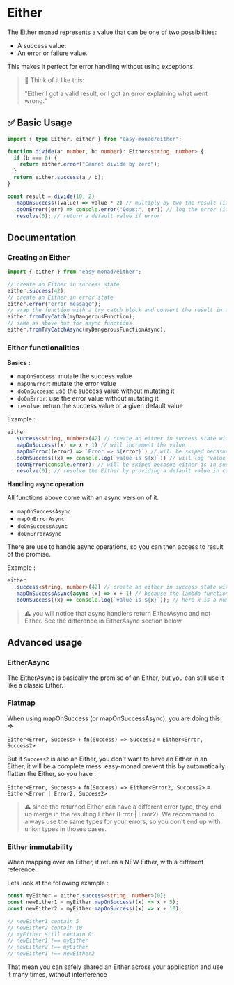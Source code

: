 # Either

The Either monad represents a value that can be one of two possibilities:

- A success value.
- An error or failure value.

This makes it perfect for error handling without using exceptions.

> 🧠 Think of it like this:
>
> "Either I got a valid result, or I got an error explaining what went wrong."

## ✅ Basic Usage

```typescript
import { type Either, either } from "easy-monad/either";

function divide(a: number, b: number): Either<string, number> {
  if (b === 0) {
    return either.error("Cannot divide by zero");
  }
  return either.success(a / b);
}

const result = divide(10, 2)
  .mapOnSuccess((value) => value * 2) // multiply by two the result (if any)
  .doOnError((err) => console.error("Oops:", err)) // log the error (if any)
  .resolve(0); // return a default value if error
```

## Documentation

### Creating an Either

```typescript
import { either } from "easy-monad/either";

// create an Either in success state
either.success(42);
// create an Either in error state
either.error("error message");
// wrap the function with a try catch block and convert the result in an either
either.fromTryCatch(myDangerousFunction);
// same as above but for async functions
either.fromTryCatchAsync(myDangerousFunctionAsync);
```

### Either functionalities

**Basics :**

- `mapOnSuccess`: mutate the success value
- `mapOnError`: mutate the error value
- `doOnSuccess`: use the success value without mutating it
- `doOnError`: use the error value without mutating it
- `resolve`: return the success value or a given default value

Example :

```typescript
either
  .success<string, number>(42) // create an either in success state with value 42
  .mapOnSuccess((x) => x + 1) // will increment the value
  .mapOnError((error) => `Error => ${error}`) // will be skiped becasue either is in success state
  .doOnSuccess((x) => console.log(`value is ${x}`)) // will log "value is 43"
  .doOnError(console.error); // will be skiped becasue either is in success state
  .resolve(0); // resolve the Either by providing a default value in case of error
```

**Handling async operation**

All functions above come with an async version of it.

- `mapOnSuccessAsync`
- `mapOnErrorAsync`
- `doOnSuccessAsync`
- `doOnErrorAsync`

There are use to handle async operations, so you can then access to result of the promise.

Example :

```typescript
either
  .success<string, number>(42) // create an either in success state with value 42
  .mapOnSuccessAsync(async (x) => x + 1) // because the lambda function is async, it return a Promise<number>
  .doOnSuccess((x) => console.log(`value is ${x}`)); // here x is a number, not a Promise<number> thanx to the mapOnSuccessAsync above
```

> ⚠️ you will notice that async handlers return EitherAsync and not Either.
> See the difference in EitherAsync section below

## Advanced usage

### EitherAsync

The EitherAsync is basically the promise of an Either, but you can still use it like a classic Either.

### Flatmap

When using mapOnSuccess (or mapOnSuccessAsync), you are doing this =>

`Either<Error, Success>` + `fn(Success) => Success2` = `Either<Error, Success2>`

But if `Success2` is also an Either, you don't want to have an Either in an Either, it will be a complete mess. easy-monad prevent this by automatically flatten the Either, so you have :

`Either<Error, Success>` + `fn(Success) => Either<Error2, Success2>` = `Either<Error | Error2, Success2>`

> ⚠️ since the returned Either can have a different error type, they end up merge in the resulting
> Either (Error | Error2). We recommand to always use the same types for your errors, so you don't
> end up with union types in thoses cases.

### Either immutability

When mapping over an Either, it return a NEW Either, with a different reference.

Lets look at the following example :

```typescript
const myEither = either.success<string, number>(0);
const newEither1 = myEither.mapOnSuccess((x) => x + 5);
const newEither2 = myEither.mapOnSuccess((x) => x + 10);

// newEither1 contain 5
// newEither2 contain 10
// myEither still contain 0
// newEither1 !== myEither
// newEither2 !== myEither
// newEither1 !== newEither2
```

That mean you can safely shared an Either across your application and use it many times, without interference
